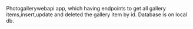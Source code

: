 Photogallerywebapi app, which having endpoints to get all gallery items,insert,update and deleted the gallery item by id.
Database is on local db.
